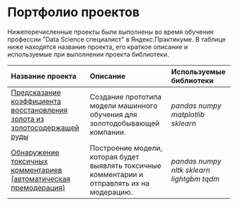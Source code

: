 # Портфолио проектов

Нижеперечисленные проекты были выполнены во время обучения профессии "Data Science специалист" в Яндекс.Практикуме. В таблице ниже находятся название проекта, его краткое описание и используемые при выполнении проекта библиотеки.

| Название проекта | Описание | Используемые библиотеки | 
| :---------------------- | :---------------------- | :---------------------- |
| [Предсказание коэффициента восстановления золота из золотосодержащей руды](gold-recovery) | Создание прототипа модели машинного обучения для золотодобывающей компании.| *pandas* *numpy* *matplotlib* *sklearn* |
| [Обнаружение токсичных комментариев (автоматическая премодерация)](NLP) | Построение модели, которая будет выявлять токсичные комментарии и отправлять их на модерацию.| *pandas* *numpy* *nltk* *sklearn* *lightgbm* *tqdm* |
